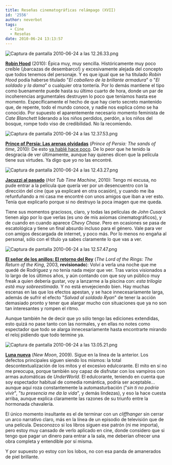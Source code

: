 ```yaml
---
title: Reseñas cinematográficas relámpago (XVII)
id: '2556'
author: neverbot
tags:
  - Cine
  - Reseñas
date: 2010-06-24 13:13:57
---
```


![Captura de pantalla 2010-06-24 a las 12.26.33.png](./Captura-de-pantalla-2010-06-24-a-las-12.26.33.png)  

**[Robin Hood](http://www.imdb.com/title/tt0955308/)** (2010): Épica muy, muy sencilla. Históricamente muy poco creíble (¡barcazas de desembarco!) y excesivamente alejada del concepto que todos tenemos del personaje. Y es que igual que se ha titulado _Robin Hood_ podía haberse titulado "_El caballero de la brillante armadura_" o "_El soldado y la dama_" o cualquier otra tontería. Por lo demás mantiene el tipo como buenamente puede hasta su último cuarto de hora, donde un par de incoherencias argumentales destruyen lo poco que teníamos hasta ese momento. Específicamente el hecho de que hay cierto secreto mantenido que, de repente, todo el mundo conoce, y nadie nos explica cómo se ha conocido. Por supuesto el aparentemente necesario momento feminista de _Cate Blanchett_ liderando a los niños perdidos, perdón, a los niños del bosque, rompe todo viso de credibilidad. No la recomiendo.  

![Captura de pantalla 2010-06-24 a las 12.37.53.png](./Captura-de-pantalla-2010-06-24-a-las-12.37.53.png)  

**[Prince of Persia: Las arenas olvidadas](http://www.imdb.com/title/tt0473075/)** (_Prince of Persia: The sands of time_, 2010): De esto [ya hablé hace poco](http://localhost:8000/cine/prince-of-persia-las-arenas-olvidadas/). De lo peor que he tenido la desgracia de ver últimamente, aunque hay quienes dicen que la película tiene sus virtudes. Ya digo que yo no las encontré.

![Captura de pantalla 2010-06-24 a las 12.43.27.png](./Captura-de-pantalla-2010-06-24-a-las-12.43.27.png)

**[Jacuzzi al pasado](http://www.imdb.com/title/tt1231587/)** (_Hot Tub Time Machine_, 2010): Tengo mi excusa, no pude entrar a la película que quería ver por un desencuentro con la dirección del cine (que ya explicaré en otra ocasión), y cuando me iba refunfuñando a mi casa me encontré con unos amigos que iban a ver esto. Tenía que explicarlo porque si no destruyo la poca imagen que me queda.

Tiene sus momentos graciosos, claro, y todas las películas de _John Cusack_ tienen algo por lo que verlas (es uno de mis axiomas cinematográficos), y de cuando en cuando aparece _Chevy Chase_. Pero en ocasiones se pasa de escatológica y tiene un final absurdo incluso para el género. Vale para ver con amigos descargada de internet, y poco más. Por lo menos no engaña al personal, sólo con el título ya sabes claramente lo que vas a ver.

![Captura de pantalla 2010-06-24 a las 12.57.47.png](./Captura-de-pantalla-2010-06-24-a-las-12.57.47.png)

**[El señor de los anillos: El retorno del Rey](http://www.imdb.com/title/tt0167260/)** (_The Lord of the Rings: The Return of the King_, 2003, **revisionado**): Volví a verla una noche que me quedé de Rodríguez y no tenía nada mejor que ver. Tras varios visionados a lo largo de los últimos años, y aún contando con que soy un público muy freak a quien debería gustar, voy a lanzarme a la piscina con: _esta trilogía está muy sobreestimada_. Y no está envejeciendo bien. Hay muchas escenas en las que los efectos apestan, y se hace innecesariamente larga, además de sufrir el efecto "_Salvad al soldado Ryan_" de tener la acción demasiado pronto y tener que alargar mucho con situaciones que ya no son tan interesantes y rompen el ritmo.

Aunque también he de decir que yo sólo tengo las ediciones extendidas, esto quizá no pase tanto con las normales, y en ellas no notes como espectador que todo se alarga innecesariamente hasta encontrarte mirando el reloj pidiendo que todo termine ya.

![Captura de pantalla 2010-06-24 a las 13.05.21.png](./Captura-de-pantalla-2010-06-24-a-las-13.05.21.png)  

**[Luna nueva](http://www.imdb.com/title/tt1259571/)** (_New Moon_, 2009). Sigue en la línea de la anterior. Los defectos principales siguen siendo los mismos: la total descontextualización de los mitos y el excesivo edulcorante. El mito en sí no me preocupa, porque también soy capaz de disfrutar con los vampiros con armas automáticas de _UnderWorld_. El edulcorante, teniendo en cuenta que soy espectador habitual de comedia romántica, podría ser aceptable... aunque aquí roza constantemente la automasturbación ("_sin ti no podría vivir_", "_tu presencia me da la vida_", y demás lindezas), y eso la hace cuesta arriba, aunque explica claramente las razones de su triunfo entre la hormonada chavalería.

El único momento insultante es el de terminar con un _cliffhanger_ sin cerrar un arco narrativo claro, más en la línea de un episodio de televisión que de una película. Desconozco si los libros siguen ese patrón (ni me importa), pero estoy muy cansado de verlo aplicado en cine, donde considero que si tengo que pagar un dinero para entrar a la sala, me deberían ofrecer una obra completa y entendible por sí misma.

Y por supuesto yo estoy con los lobos, no con esa panda de amanerados de piel brillante.